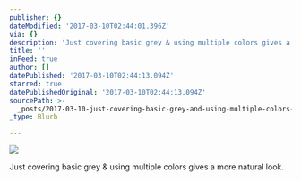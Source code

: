 ```yaml
---
publisher: {}
dateModified: '2017-03-10T02:44:01.396Z'
via: {}
description: 'Just covering basic grey & using multiple colors gives a more natural look. '
title: ''
inFeed: true
author: []
datePublished: '2017-03-10T02:44:13.094Z'
starred: true
datePublishedOriginal: '2017-03-10T02:44:13.094Z'
sourcePath: >-
  _posts/2017-03-10-just-covering-basic-grey-and-using-multiple-colors-gives-a-mor.md
_type: Blurb

---
```

![](https://imgflo.herokuapp.com/graph/2b2431f8e7ba7b0/dd7018aaf505c935d458853499df2f58/croprotate.jpg?cropheight=872&cropwidth=872&degrees=0&input=https%3A%2F%2Fthe-grid-user-content.s3-us-west-2.amazonaws.com%2Fd5ea422b-0b12-46fb-bd72-908f3a6483e6.jpg&x=24&y=24)

Just covering basic grey & using multiple colors gives a more natural look.